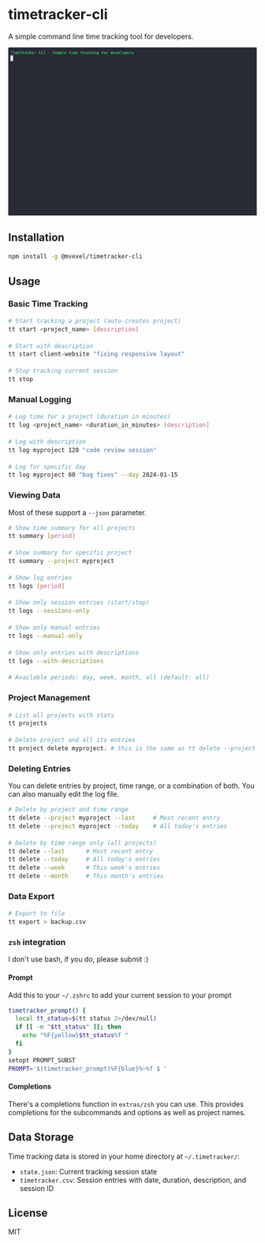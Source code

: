 # timetracker-cli

A simple command line time tracking tool for developers.

![Demo](demo/timetracker-demo.gif)

## Installation

```bash
npm install -g @mvexel/timetracker-cli
```

## Usage

### Basic Time Tracking

```bash
# Start tracking a project (auto-creates project)
tt start <project_name> [description]

# Start with description
tt start client-website "fixing responsive layout"

# Stop tracking current session
tt stop
```


### Manual Logging

```bash
# Log time for a project (duration in minutes)
tt log <project_name> <duration_in_minutes> [description]

# Log with description
tt log myproject 120 "code review session"

# Log for specific day
tt log myproject 60 "bug fixes" --day 2024-01-15
```

### Viewing Data

Most of these support a `--json` parameter.

```bash
# Show time summary for all projects
tt summary [period]

# Show summary for specific project
tt summary --project myproject

# Show log entries
tt logs [period]

# Show only session entries (start/stop)
tt logs --sessions-only

# Show only manual entries
tt logs --manual-only

# Show only entries with descriptions
tt logs --with-descriptions

# Available periods: day, week, month, all (default: all)
```

### Project Management

```bash
# List all projects with stats
tt projects

# Delete project and all its entries
tt project delete myproject. # this is the same as tt delete --project myproject
```

### Deleting Entries

You can delete entries by project, time range, or a combination of both. You can also manually edit the log file.

```bash
# Delete by project and time range
tt delete --project myproject --last     # Most recent entry
tt delete --project myproject --today    # All today's entries

# Delete by time range only (all projects)
tt delete --last      # Most recent entry
tt delete --today     # All today's entries
tt delete --week      # This week's entries
tt delete --month     # This month's entries
```

### Data Export

```bash
# Export to file
tt export > backup.csv
```

### `zsh` integration

I don't use bash, if you do, please submit :)

#### Prompt

Add this to your `~/.zshrc` to add your current session to your prompt

```bash
timetracker_prompt() {
  local tt_status=$(tt status 2>/dev/null)
  if [[ -n "$tt_status" ]]; then
    echo "%F{yellow}$tt_status%f "
  fi
}
setopt PROMPT_SUBST
PROMPT='$(timetracker_prompt)%F{blue}%~%f $ '
```

#### Completions

There's a completions function in `extras/zsh` you can use. This provides completions for the subcommands and options as well as project names. 


## Data Storage

Time tracking data is stored in your home directory at `~/.timetracker/`:
- `state.json`: Current tracking session state  
- `timetracker.csv`: Session entries with date, duration, description, and session ID

## License

MIT